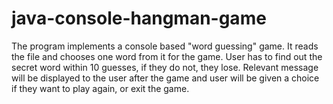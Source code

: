 # java-console-hangman-game

 The program implements a console based "word guessing"
 game. It reads the file and chooses one word from it for the game. User has
 to find out the secret word within 10 guesses, if they do not, they lose.
 Relevant message will be displayed to the user after the game and user will
 be given a choice if they want to play again, or exit the game.
